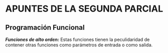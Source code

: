 # APUNTES DE LA SEGUNDA PARCIAL
## Programación Funcional 
<p><em><strong>Funciones de alto orden:</strong></em> Estas funciones tienen la peculidaridad de contener otras funciones como 
  parámetros de entrada o como salida.</p>   

